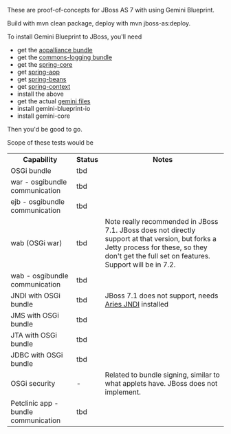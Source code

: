 These are proof-of-concepts for JBoss AS 7 with using Gemini Blueprint.

Build with mvn clean package, deploy with mvn jboss-as:deploy.

To install Gemini Blueprint to JBoss, you'll need

- get the [aopalliance bundle](http://ebr.springsource.com/repository/app/bundle/version/detail?name=com.springsource.org.aopalliance&version=1.0.0)
- get the [commons-logging bundle](http://ebr.springsource.com/repository/app/bundle/version/detail?name=com.springsource.org.apache.commons.logging&version=1.1.1)
- get the [spring-core](http://ebr.springsource.com/repository/app/bundle/version/detail?name=org.springframework.core&version=3.1.3.RELEASE)
- get [spring-aop](http://ebr.springsource.com/repository/app/bundle/version/detail?name=org.springframework.aop&version=3.1.3.RELEASE)
- get [spring-beans](http://ebr.springsource.com/repository/app/bundle/version/detail?name=org.springframework.beans&version=3.1.3.RELEASE)
- get [spring-context](http://ebr.springsource.com/repository/app/bundle/version/detail?name=org.springframework.context&version=3.1.3.RELEASE)
- install the above
- get the actual [gemini files](http://www.eclipse.org/gemini/blueprint/download/)
- install gemini-blueprint-io
- install gemini-core
 
Then you'd be good to go.

Scope of these tests would be

<table>
    <tr>
        <th>Capability</th>
        <th>Status</th>
        <th>Notes</th>
    </tr>
    <tr>
        <td>OSGi bundle</td>
        <td>tbd</td>
        <td></td>
    </tr>
    <tr>
        <td>war - osgibundle communication</td>
        <td>tbd</td>
        <td></td>
    </tr>
    <tr>
        <td>ejb - osgibundle communication</td>
        <td>tbd</td>
        <td></td>
    </tr>
    <tr>
        <td>wab (OSGi war)</td>
        <td>tbd</td>
        <td>Note really recommended in JBoss 7.1. JBoss does not directly support at that version, but
		forks a Jetty process for these, so they don't get the full set on features.
		Support will be in 7.2.</td>
    </tr>
    <tr>
        <td>wab - osgibundle communication</td>
        <td>tbd</td>
        <td></td>
    </tr>
    <tr>
        <td>JNDI with OSGi bundle</td>
        <td>tbd</td>
        <td>JBoss 7.1 does not support, needs <a href="http://aries.apache.org/modules/jndiproject.html">Aries JNDI</a> installed</td>
    </tr>
    <tr>
        <td>JMS with OSGi bundle</td>
        <td>tbd</td>
        <td></td>
    </tr>
    <tr>
        <td>JTA with OSGi bundle</td>
        <td>tbd</td>
        <td></td>
    </tr>
    <tr>
        <td>JDBC with OSGi bundle</td>
        <td>tbd</td>
        <td></td>
    </tr>
    <tr>
        <td>OSGi security</td>
        <td>-</td>
        <td>Related to bundle signing, similar to what applets have. JBoss does not implement.</td>
    </tr>
    <tr>
        <td>Petclinic app - bundle communication</td>
        <td>tbd</td>
        <td></td>
    </tr>
</table>


